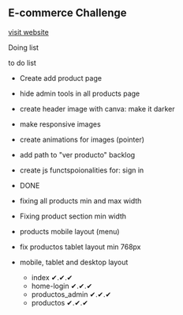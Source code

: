 ## E-commerce Challenge

[visit website](https://axlgoze.github.io/Challenge_ONE_AluraGeek/)

Doing list


to do list
- Create add product page
- hide admin tools in all products page
- create header image with canva: make it darker
- make responsive images
- create animations for images (pointer)
- add path to "ver producto"
backlog

- create js functspoionalities for: sign in

- DONE
- fixing all products min and max width
- Fixing product section min width 
- products mobile layout (menu)
 - fix productos tablet layout min 768px


- mobile, tablet and desktop layout
    - index ✔.✔.✔
    - home-login ✔.✔.✔
    - productos_admin ✔.✔.✔
    - productos ✔.✔.✔